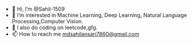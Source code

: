 - 👋 Hi, I’m @Sahil-1509
- 👀 I’m interested in Machine Learning, Deep Learning, Natural Language Processing,Computer Vision.
- 🌱 I also do coding on leetcode,gfg.
- 📫 How to reach me mdsahilansari7860@gmail.com

<!---
Sahil-1509/Sahil-1509 is a ✨ special ✨ repository because its `README.md` (this file) appears on your GitHub profile.
You can click the Preview link to take a look at your changes.
--->
